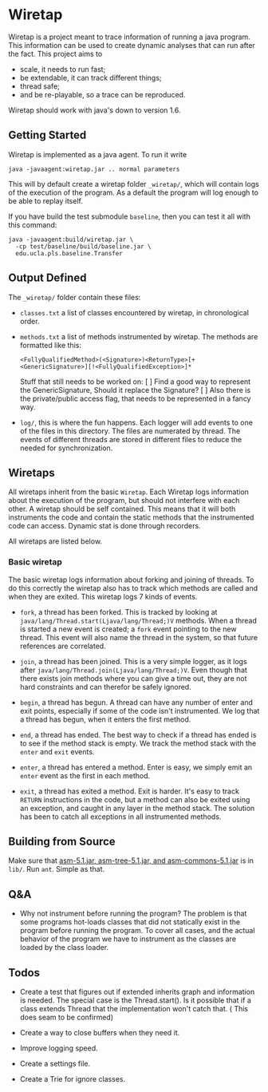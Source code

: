 # Wiretap

Wiretap is a project meant to trace information of running a java
program. This information can be used to create dynamic analyses that
can run after the fact. This project aims to

- scale, it needs to run fast;
- be extendable, it can track different things;
- thread safe;
- and be re-playable, so a trace can be reproduced.

Wiretap should work with java's down to version 1.6.

## Getting Started

Wiretap is implemented as a java agent. To run it write

```
java -javaagent:wiretap.jar .. normal parameters 
```

This will by default create a wiretap folder `_wiretap/`, which will contain
logs of the execution of the program. As a default the program will log enough
to be able to replay itself.

If you have build the test submodule `baseline`, then you can test it all with
this command:

```
java -javaagent:build/wiretap.jar \
  -cp test/baseline/build/baseline.jar \
  edu.ucla.pls.baseline.Transfer
```

## Output Defined

The `_wiretap/` folder contain these files:

- `classes.txt` a list of classes encountered by wiretap, in chronological order.
- `methods.txt` a list of methods instrumented by wiretap. The methods are
  formatted like this:
  ```
  <FullyQualifiedMethod>(<Signature>)<ReturnType>[+<GenericSignature>][!<FullyQualifiedException>]*
  ```
  Stuff that still needs to be worked on: 
  [ ] Find a good way to represent the GenericSignature, Should it replace the
      Signature?
  [ ] Also there is the private/public access flag, that needs to be represented 
      in a fancy way.
      
- `log/`, this is where the fun happens. Each logger will add events to one of
  the files in this directory. The files are numerated by thread. The events of
  different threads are stored in different files to reduce the needed for
  synchronization.


## Wiretaps 

All wiretaps inherit from the basic `Wiretap`. Each Wiretap logs information
about the execution of the program, but should not interfere with each other. A
wiretap should be self contained. This means that it will both instruments the
code and contain the static methods that the instrumented code can access. Dynamic
stat is done through recorders. 

All wiretaps are listed below.

### Basic wiretap

The basic wiretap logs information about forking and joining of threads. To do
this correctly the wiretap also has to track which methods are called and when
they are exited. This wiretap logs 7 kinds of events. 

- `fork`, a thread has been forked. 
  This is tracked by looking at `java/lang/Thread.start(Ljava/lang/Thread;)V`
  methods. When a thread is started a new event is created; a `fork` event
  pointing to the new thread. This event will also name the thread in the system, 
  so that future references are correlated.
   
- `join`, a thread has been joined. 
  This is a very simple logger, as it logs after
  `java/lang/Thread.join(Ljava/lang/Thread;)V`. Even though that there exists
  join methods where you can give a time out, they are not hard constraints and
  can therefor be safely ignored.

- `begin`, a thread has begun. 
  A thread can have any number of enter and exit points, especially if some of
  the code isn't instrumented. We log that a thread has begun, when it enters
  the first method.

- `end`, a thread has ended.
  The best way to check if a thread has ended is to see if the method stack is
  empty. We track the method stack with the `enter` and `exit` events.

- `enter`, a thread has entered a method.
  Enter is easy, we simply emit an `enter` event as the first in each method.

- `exit`, a thread has exited a method.
  Exit is harder. It's easy to track `RETURN` instructions in the code, but a 
  method can also be exited using an exception, and caught in any layer in the 
  method stack. The solution has been to catch all exceptions in all instrumented
  methods.
  
## Building from Source

Make sure that
[asm-5.1.jar, asm-tree-5.1.jar, and asm-commons-5.1.jar](http://asm.ow2.org/) is
in `lib/`. Run `ant`. Simple as that.

## Q&A

- Why not instrument before running the program? 
  The problem is that some programs hot-loads classes that did not statically 
  exist in the program before running the program. To cover all cases, and the
  actual behavior of the program we have to instrument as the classes are loaded
  by the class loader.

## Todos

- Create a test that figures out if extended inherits graph and information is
  needed. The special case is the Thread.start(). Is it possible that if a
  class extends Thread that the implementation won't catch that. 
  ( This does seam to be confirmed)

- Create a way to close buffers when they need it.

- Improve logging speed.

- Create a settings file.

- Create a Trie for ignore classes.
